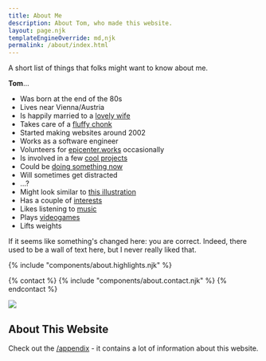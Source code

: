```yaml
---
title: About Me
description: About Tom, who made this website.
layout: page.njk
templateEngineOverride: md,njk
permalink: /about/index.html
---
```


A short list of things that folks might want to know about me.

**Tom**...

- Was born at the end of the 80s
- Lives near Vienna/Austria
- Is happily married to a [lovely wife](https://sahar.design)
- Takes care of a [fluffy chonk](https://pixelfed.social/alfithecat)
- Started making websites around 2002
- Works as a software engineer
- Volunteers for [epicenter.works](https://epicenter.works) occasionally
- Is involved in a few [cool projects](/work/)
- Could be [doing something now](/now/)
- Will sometimes get distracted
- ...?
- Might look similar to [this illustration](/img/ttntm.webp)
- Has a couple of [interests](/interests/)
- Likes listening to [music](/albums/)
- Plays [videogames](/games/)
- Lifts weights

<p class="italic small">
  If it seems like something's changed here: you are correct. Indeed, there used to be a wall of text here, but I never really liked that.
</p>

<div class="hr shadow mt2 mb2"></div>

{% include "components/about.highlights.njk" %}

<div class="hr shadow mt2 mb2"></div>

{% contact %}
  {% include "components/about.contact.njk" %}
{% endcontact %}

<p id="cat" class="text-center mt2 mb0" style="line-height: 0;">
  <a class="d-inline-block" href="https://pixelfed.social/alfithecat" title="Meow!">
    <img class="d-inline-block m0" src="/img/walking_cat.gif" eleventy:ignore>
  </a>
</p>
<div class="hr shadow mb2" style="margin-top: 0;"></div>

## About This Website

Check out the [/appendix](/appendix/) - it contains a lot of information about this website.
